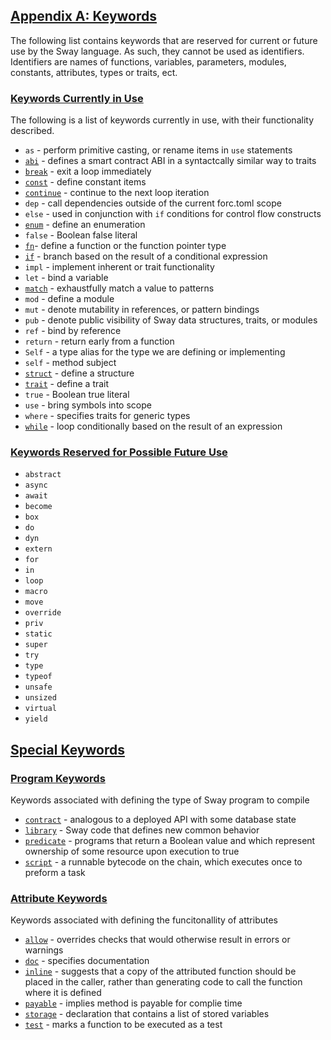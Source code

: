 ## [Appendix A: Keywords](#appendix-a:-keywords)

The following list contains keywords that are reserved for current or
future use by the Sway language. As such, they cannot be used as
identifiers. Identifiers are names of functions, variables,
parameters, modules, constants, attributes, types or
traits, ect.

### [Keywords Currently in Use](#keywords-currently-in-use)

The following is a list of keywords currently in use, with their
functionality described.

- `as` - perform primitive casting, or rename items in `use` statements
- [`abi`](https://fuellabs.github.io/sway/master/book/sway-program-types/smart_contracts.html#the-abi-declaration) - defines a smart contract ABI in a syntactcally similar way to traits
- [`break`](https://fuellabs.github.io/sway/v0.44.0/book/basics/control_flow.html#break-and-continue) - exit a loop immediately
- [`const`](https://fuellabs.github.io/sway/v0.44.0/book/basics/constants.html) - define constant items
- [`continue`](https://fuellabs.github.io/sway/v0.44.0/book/basics/control_flow.html#break-and-continue) - continue to the next loop iteration
- `dep` - call dependencies outside of the current forc.toml scope
- `else` - used in conjunction with `if` conditions for control flow constructs
- [`enum`](https://fuellabs.github.io/sway/v0.44.0/book/basics/structs_tuples_and_enums.html#enums) - define an enumeration
- `false` - Boolean false literal
- [`fn`](https://fuellabs.github.io/sway/master/book/basics/functions.html)- define a function or the function pointer type
- [`if`](https://fuellabs.github.io/sway/v0.44.0/book/basics/control_flow.html#if-expressions) - branch based on the result of a conditional expression
- `impl` - implement inherent or trait functionality
- `let` - bind a variable
- [`match`](https://fuellabs.github.io/sway/v0.44.0/book/basics/control_flow.html#match-expressions) - exhaustfully match a value to patterns
- `mod` - define a module
- `mut` - denote mutability in references, or pattern bindings
- `pub` - denote public visibility of Sway data structures, traits, or modules
- `ref` - bind by reference
- `return` - return early from a function
- `Self` - a type alias for the type we are defining or implementing
- `self` - method subject
- [`struct`](https://fuellabs.github.io/sway/v0.44.0/book/basics/structs_tuples_and_enums.html#structs) - define a structure
- [`trait`](https://fuellabs.github.io/sway/master/book/advanced/traits.html#declaring-a-trait) - define a trait
- `true` - Boolean true literal
- `use` - bring symbols into scope
- `where` - specifies traits for generic types
- [`while`](https://fuellabs.github.io/sway/v0.44.0/book/basics/control_flow.html#while) - loop conditionally based on the result of an expression

### [Keywords Reserved for Possible Future Use](#keywords-reserved-for-possible-future-use)

- `abstract`
- `async`
- `await`
- `become`
- `box`
- `do`
- `dyn`
- `extern`
- `for`
- `in`
- `loop`
- `macro`
- `move`
- `override`
- `priv`
- `static`
- `super`
- `try`
- `type`
- `typeof`
- `unsafe`
- `unsized`
- `virtual`
- `yield`

## [Special Keywords](#special-keywords)

### [Program Keywords](#program-keywords)

Keywords associated with defining the type of Sway program to compile

- [`contract`](https://fuellabs.github.io/sway/master/book/sway-program-types/smart_contracts.html) - analogous to a deployed API with some database state
- [`library`](https://fuellabs.github.io/sway/master/book/sway-program-types/libraries.html) - Sway code that defines new common behavior 
- [`predicate`](https://fuellabs.github.io/sway/master/book/sway-program-types/predicates.html) - programs that return a Boolean value and which represent ownership of some resource upon execution to true
- [`script`](https://fuellabs.github.io/sway/master/book/sway-program-types/scripts.html) - a runnable bytecode on the chain, which executes once to preform a task


### [Attribute Keywords](#attribute-keywords)

Keywords associated with defining the funcitonallity of attributes

- [`allow`](https://fuellabs.github.io/sway/master/book/reference/attributes.html#allow) - overrides checks that would otherwise result in errors or warnings
- [`doc`](https://fuellabs.github.io/sway/master/book/reference/attributes.html#doc) - specifies documentation
- [`inline`](https://fuellabs.github.io/sway/master/book/reference/attributes.html#inline) - suggests that a copy of the attributed function should be placed in the caller, rather than generating code to call the function where it is defined
- [`payable`](https://fuellabs.github.io/sway/master/book/reference/attributes.html#payable) - implies method is payable for complie time
- [`storage`](https://fuellabs.github.io/sway/master/book/reference/attributes.html#storage) - declaration that contains a list of stored variables
- [`test`](https://fuellabs.github.io/sway/master/book/reference/attributes.html#test) - marks a function to be executed as a test